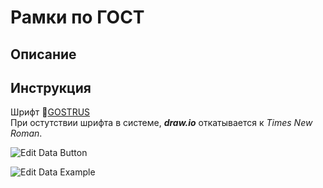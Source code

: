 # Рамки по ГОСТ

## Описание

## Инструкция

Шрифт 📄[GOSTRUS](https://fontlibrary.org/ru/font/gostrus-type-a)\
При остутствии шрифта в системе, _**draw.io**_ откатывается к _Times New Roman_.

![Edit Data Button](https://s395vla.storage.yandex.net/rdisk/3ef631ab25005cb03869662e77e1b3af9cf4ca8a0fcc462c2055d4aba6b47ee6/65c7daf5/hLxvPhK8R1QBIU5fEivfqYWoS2Qgnh_PSOX_xDQqsdLWlzQ6S6wzghD9Nz6Z4Qot1bJ0m27UDamOs_wW2E5Naw==?uid=0&filename=Edit-Data_Button.png&disposition=attachment&hash=kbTctKB72q80or1HI4Yym41RtINYyvsgrV0GmvyiTFlbh/9bQ/rS8MFCA0iuWNeQq/J6bpmRyOJonT3VoXnDag%3D%3D&limit=0&content_type=image%2Fpng&owner_uid=294067735&fsize=228481&hid=75368d3ed0aea07cfc83468aee8c0415&media_type=image&tknv=v2&rtoken=cqgdgfJomwvT&force_default=no&ycrid=na-62411d62a95d79f72a9c61f045dec641-downloader17f&ts=6110cccc4e740&s=d79e16b58a5b3063ce2d0f6b009770610d49996e3c7e9194c41debc3ca1c1a4e&pb=U2FsdGVkX1_3vKOQeecMqej4MlWFaw5mAZIWYyYtmChv7eYoG_2eXmreivprQfa0Ns2afi9vs7mFtAkFgluKeByLS5ov7AV6oHFs9SG4Oek "Edit Data Button")

![Edit Data Example](https://s16klg.storage.yandex.net/rdisk/039e927c494c7922caf54062ac9d5b6b4a0bff936c21028223c233db7d1d2d0d/65c7d9fb/hLxvPhK8R1QBIU5fEivfqaw2f782xLd5C65w8VOhRwj5jGoYjOREnXu1yy7nZo6LzORLuntRBRscqC2eM1WXFQ==?uid=0&filename=Edit-Data_Examples.png&disposition=attachment&hash=QvpqJXxavmuAwgQ8XcfT6INNgMFhYME6WcrygjqdTVky040GAw8XxPs9eavAXDl6q/J6bpmRyOJonT3VoXnDag%3D%3D&limit=0&content_type=image%2Fpng&owner_uid=294067735&fsize=188312&hid=b92fca397c7940fd694a80afd3e0bae3&media_type=image&tknv=v2&rtoken=ETK2tJvaRnJa&force_default=no&ycrid=na-f34a5a8da2fc3974b8d3a1b82172f191-downloader17f&ts=6110cbdde34c0&s=d88485ae70fdcb928b998f7ad9d1fab402387cc8a1484658ce6ced8c4ae98ebd&pb=U2FsdGVkX1-zTam9LXinjG5L1KE-7AZmfhA01YWRVXC5LiBGy_PWZw4EdARvQibOl0QPJMDUVeuFmC4fq3nnyl-ayPIiT1_FvgFGTvUiE2M "Edit Data Example")
